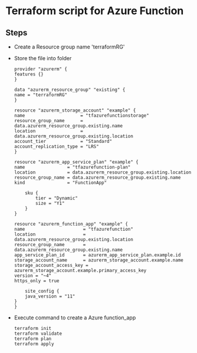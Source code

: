 
Terraform script for Azure Function
============================================


Steps
---------------

*   Create a Resource group name 'terraformRG'
*   Store the file into folder 


        
        provider "azurerm" {
        features {}
        }
        
        data "azurerm_resource_group" "existing" {
        name = "terraformRG"
        }
        
        resource "azurerm_storage_account" "example" {
        name                     = "tfazurefunctionstorage"
        resource_group_name      = data.azurerm_resource_group.existing.name
        location                 = data.azurerm_resource_group.existing.location
        account_tier             = "Standard"
        account_replication_type = "LRS"
        }
        
        resource "azurerm_app_service_plan" "example" {
        name                = "tfazurefunction-plan"
        location            = data.azurerm_resource_group.existing.location
        resource_group_name = data.azurerm_resource_group.existing.name
        kind                = "FunctionApp"
        
            sku {
                tier = "Dynamic"
                size = "Y1"
            }
        }
        
        resource "azurerm_function_app" "example" {
        name                      = "tfazurefunction"
        location                  = data.azurerm_resource_group.existing.location
        resource_group_name       = data.azurerm_resource_group.existing.name
        app_service_plan_id       = azurerm_app_service_plan.example.id
        storage_account_name      = azurerm_storage_account.example.name
        storage_account_access_key = azurerm_storage_account.example.primary_access_key
        version = "~4"
        https_only = true
        
            site_config {
            java_version = "11"
        }
        }


*   Execute command to create a Azure function_app

        terraform init
        terraform validate
        terraform plan
        terraform apply

